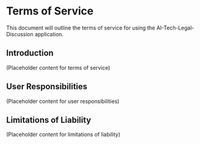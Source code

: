 # Terms of Service

This document will outline the terms of service for using the AI-Tech-Legal-Discussion application.

## Introduction

(Placeholder content for terms of service)

## User Responsibilities

(Placeholder content for user responsibilities)

## Limitations of Liability

(Placeholder content for limitations of liability)